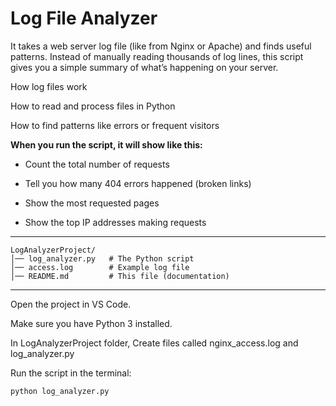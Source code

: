 # Log File Analyzer 

It takes a web server log file (like from Nginx or Apache) and finds useful patterns.
Instead of manually reading thousands of log lines, this script gives you a simple summary of what’s happening on your server.

How log files work

How to read and process files in Python

How to find patterns like errors or frequent visitors

**When you run the script, it will show like this:**

- Count the total number of requests

- Tell you how many 404 errors happened (broken links)

- Show the most requested pages

- Show the top IP addresses making requests

---

```Project Files
LogAnalyzerProject/
│── log_analyzer.py   # The Python script
│── access.log        # Example log file
│── README.md         # This file (documentation)
```

---

Open the project in VS Code.

Make sure you have Python 3 installed.

In LogAnalyzerProject folder, Create files called nginx_access.log and log_analyzer.py

Run the script in the terminal:

```python log_analyzer.py```






